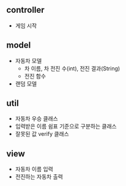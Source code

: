 ## controller
- 게임 시작

## model
- 자동차 모델
    - 차 이름, 차 전진 수(int), 전진 결과(String)
    - 전진 함수
- 랜덤 모델

## util
- 자동차 우승 클래스
- 입력받은 이름 쉼표 기준으로 구분하는 클래스
- 잘못된 값 verify 클래스

## view
- 자동차 이름 입력
- 전진하는 자동차 출력 